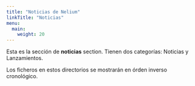 ```yaml
---
title: "Noticias de Nelium"
linkTitle: "Noticias"
menu:
  main:
    weight: 20
---
```



Esta es la sección de **noticias** section. Tienen dos categorías: Noticias y Lanzamientos.

Los ficheros en estos directorios se mostrarán en órden inverso cronológico.

